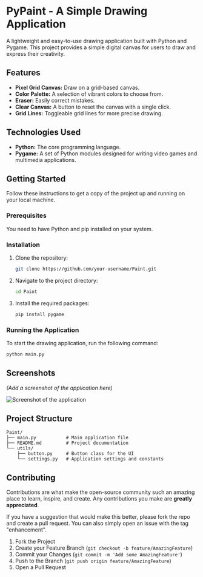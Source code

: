 # PyPaint - A Simple Drawing Application

A lightweight and easy-to-use drawing application built with Python and Pygame. This project provides a simple digital canvas for users to draw and express their creativity.

## Features

*   **Pixel Grid Canvas:** Draw on a grid-based canvas.
*   **Color Palette:** A selection of vibrant colors to choose from.
*   **Eraser:** Easily correct mistakes.
*   **Clear Canvas:** A button to reset the canvas with a single click.
*   **Grid Lines:** Toggleable grid lines for more precise drawing.

## Technologies Used

*   **Python:** The core programming language.
*   **Pygame:** A set of Python modules designed for writing video games and multimedia applications.

## Getting Started

Follow these instructions to get a copy of the project up and running on your local machine.

### Prerequisites

You need to have Python and pip installed on your system.

### Installation

1.  Clone the repository:
    ```sh
    git clone https://github.com/your-username/Paint.git
    ```
2.  Navigate to the project directory:
    ```sh
    cd Paint
    ```
3.  Install the required packages:
    ```sh
    pip install pygame
    ```

### Running the Application

To start the drawing application, run the following command:

```sh
python main.py
```

## Screenshots

*(Add a screenshot of the application here)*

![Screenshot of the application](screenshot.png)

## Project Structure

```
Paint/
├── main.py           # Main application file
├── README.md         # Project documentation
└── utils/
    ├── button.py     # Button class for the UI
    └── settings.py   # Application settings and constants
```

## Contributing

Contributions are what make the open-source community such an amazing place to learn, inspire, and create. Any contributions you make are **greatly appreciated**.

If you have a suggestion that would make this better, please fork the repo and create a pull request. You can also simply open an issue with the tag "enhancement".

1.  Fork the Project
2.  Create your Feature Branch (`git checkout -b feature/AmazingFeature`)
3.  Commit your Changes (`git commit -m 'Add some AmazingFeature'`)
4.  Push to the Branch (`git push origin feature/AmazingFeature`)
5.  Open a Pull Request